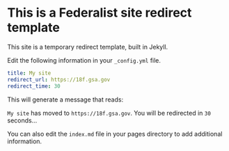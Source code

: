 # This is a Federalist site redirect template

This site is a temporary redirect template, built in Jekyll.

Edit the following information in your `_config.yml` file.

```yml
title: My site
redirect_url: https://18f.gsa.gov
redirect_time: 30
```

This will generate a message that reads:

`My site` has moved to `https://18f.gsa.gov`.
You will be redirected in `30` seconds...

You can also edit the `index.md` file in your pages directory to add additional information. 
